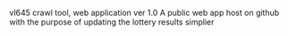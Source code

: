 vl645 crawl tool, web application ver 1.0
A public web app host on github with the purpose of updating the lottery results simplier
